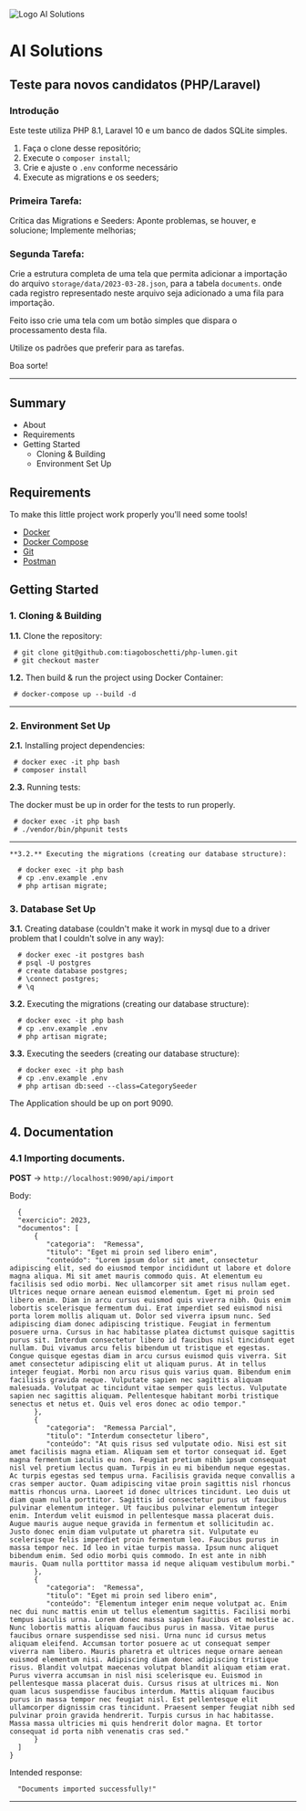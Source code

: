 ![Logo AI Solutions](http://aisolutions.tec.br/wp-content/uploads/sites/2/2019/04/logo.png)

# AI Solutions

## Teste para novos candidatos (PHP/Laravel)

### Introdução

Este teste utiliza PHP 8.1, Laravel 10 e um banco de dados SQLite simples.

1. Faça o clone desse repositório;
1. Execute o `composer install`;
1. Crie e ajuste o `.env` conforme necessário
1. Execute as migrations e os seeders;

### Primeira Tarefa:

Crítica das Migrations e Seeders: Aponte problemas, se houver, e solucione; Implemente melhorias;

### Segunda Tarefa:

Crie a estrutura completa de uma tela que permita adicionar a importação do arquivo `storage/data/2023-03-28.json`, para a tabela `documents`. onde cada registro representado neste arquivo seja adicionado a uma fila para importação.

Feito isso crie uma tela com um botão simples que dispara o processamento desta fila.

Utilize os padrões que preferir para as tarefas.

Boa sorte!

---

## Summary

- About
- Requirements
- Getting Started
  - Cloning & Building
  - Environment Set Up

## Requirements

To make this little project work properly you'll need some tools!

- [Docker](https://www.docker.com/get-started)
- [Docker Compose](https://docs.docker.com/compose/gettingstarted)
- [Git](https://git-scm.com/downloads)
- [Postman](https://www.getpostman.com/apps)


## Getting Started
### 1. Cloning & Building
  **1.1.** Clone the repository:

  ```
   # git clone git@github.com:tiagoboschetti/php-lumen.git
   # git checkout master
  ```

  **1.2.** Then build & run the project using Docker Container:

  ```
   # docker-compose up --build -d
  ```
  ---

### 2. Environment Set Up
  **2.1.** Installing project dependencies:

  ```
   # docker exec -it php bash
   # composer install
  ```

  **2.3.** Running tests:

  The docker must be up in order for the tests to run properly.

  ```
   # docker exec -it php bash
   # ./vendor/bin/phpunit tests
  ```
  ---

    **3.2.** Executing the migrations (creating our database structure):

  ```
    # docker exec -it php bash
    # cp .env.example .env
    # php artisan migrate;
  ```

  ### 3. Database Set Up
  **3.1.** Creating database (couldn't make it work in mysql due to a driver problem that I couldn't solve in any way):

  ```
    # docker exec -it postgres bash
    # psql -U postgres
    # create database postgres;
    # \connect postgres;
    # \q
  ```

  **3.2.** Executing the migrations (creating our database structure):

  ```
    # docker exec -it php bash
    # cp .env.example .env
    # php artisan migrate;
  ```

   **3.3.** Executing the seeders (creating our database structure):

  ```
    # docker exec -it php bash
    # cp .env.example .env
    # php artisan db:seed --class=CategorySeeder
  ```

  The Application should be up on port 9090.

  ## 4. Documentation

  ### 4.1 Importing documents.

  **POST** -> `http://localhost:9090/api/import`

  Body:
  ```
    {
    "exercicio": 2023,
    "documentos": [
        {
           "categoria":  "Remessa",
           "titulo": "Eget mi proin sed libero enim",
           "conteúdo": "Lorem ipsum dolor sit amet, consectetur adipiscing elit, sed do eiusmod tempor incididunt ut labore et dolore magna aliqua. Mi sit amet mauris commodo quis. At elementum eu facilisis sed odio morbi. Nec ullamcorper sit amet risus nullam eget. Ultrices neque ornare aenean euismod elementum. Eget mi proin sed libero enim. Diam in arcu cursus euismod quis viverra nibh. Quis enim lobortis scelerisque fermentum dui. Erat imperdiet sed euismod nisi porta lorem mollis aliquam ut. Dolor sed viverra ipsum nunc. Sed adipiscing diam donec adipiscing tristique. Feugiat in fermentum posuere urna. Cursus in hac habitasse platea dictumst quisque sagittis purus sit. Interdum consectetur libero id faucibus nisl tincidunt eget nullam. Dui vivamus arcu felis bibendum ut tristique et egestas. Congue quisque egestas diam in arcu cursus euismod quis viverra. Sit amet consectetur adipiscing elit ut aliquam purus. At in tellus integer feugiat. Morbi non arcu risus quis varius quam. Bibendum enim facilisis gravida neque. Vulputate sapien nec sagittis aliquam malesuada. Volutpat ac tincidunt vitae semper quis lectus. Vulputate sapien nec sagittis aliquam. Pellentesque habitant morbi tristique senectus et netus et. Quis vel eros donec ac odio tempor."
        },
        {
           "categoria":  "Remessa Parcial",
           "titulo": "Interdum consectetur libero",
           "conteúdo": "At quis risus sed vulputate odio. Nisi est sit amet facilisis magna etiam. Aliquam sem et tortor consequat id. Eget magna fermentum iaculis eu non. Feugiat pretium nibh ipsum consequat nisl vel pretium lectus quam. Turpis in eu mi bibendum neque egestas. Ac turpis egestas sed tempus urna. Facilisis gravida neque convallis a cras semper auctor. Quam adipiscing vitae proin sagittis nisl rhoncus mattis rhoncus urna. Laoreet id donec ultrices tincidunt. Leo duis ut diam quam nulla porttitor. Sagittis id consectetur purus ut faucibus pulvinar elementum integer. Ut faucibus pulvinar elementum integer enim. Interdum velit euismod in pellentesque massa placerat duis. Augue mauris augue neque gravida in fermentum et sollicitudin ac. Justo donec enim diam vulputate ut pharetra sit. Vulputate eu scelerisque felis imperdiet proin fermentum leo. Faucibus purus in massa tempor nec. Id leo in vitae turpis massa. Ipsum nunc aliquet bibendum enim. Sed odio morbi quis commodo. In est ante in nibh mauris. Quam nulla porttitor massa id neque aliquam vestibulum morbi."
        },
        {
           "categoria":  "Remessa",
           "titulo": "Eget mi proin sed libero enim",
           "conteúdo": "Elementum integer enim neque volutpat ac. Enim nec dui nunc mattis enim ut tellus elementum sagittis. Facilisi morbi tempus iaculis urna. Lorem donec massa sapien faucibus et molestie ac. Nunc lobortis mattis aliquam faucibus purus in massa. Vitae purus faucibus ornare suspendisse sed nisi. Urna nunc id cursus metus aliquam eleifend. Accumsan tortor posuere ac ut consequat semper viverra nam libero. Mauris pharetra et ultrices neque ornare aenean euismod elementum nisi. Adipiscing diam donec adipiscing tristique risus. Blandit volutpat maecenas volutpat blandit aliquam etiam erat. Purus viverra accumsan in nisl nisi scelerisque eu. Euismod in pellentesque massa placerat duis. Cursus risus at ultrices mi. Non quam lacus suspendisse faucibus interdum. Mattis aliquam faucibus purus in massa tempor nec feugiat nisl. Est pellentesque elit ullamcorper dignissim cras tincidunt. Praesent semper feugiat nibh sed pulvinar proin gravida hendrerit. Turpis cursus in hac habitasse. Massa massa ultricies mi quis hendrerit dolor magna. Et tortor consequat id porta nibh venenatis cras sed."
        }
    ]
  }
  ```
Intended response:

  ```
    "Documents imported successfully!"
  ```
---

